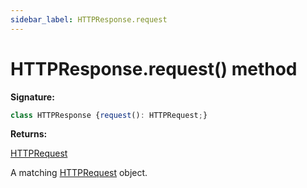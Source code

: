 ```yaml
---
sidebar_label: HTTPResponse.request
---
```

# HTTPResponse.request() method

**Signature:**

```typescript
class HTTPResponse {request(): HTTPRequest;}
```
**Returns:**

[HTTPRequest](./puppeteer.httprequest.md)

A matching [HTTPRequest](./puppeteer.httprequest.md) object.

